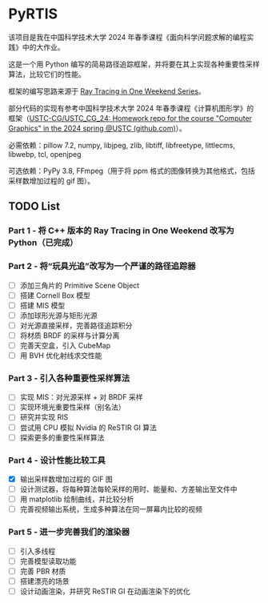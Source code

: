 # PyRTIS

该项目是我在中国科学技术大学 2024 年春季课程《面向科学问题求解的编程实践》中的大作业。

这是一个用 Python 编写的简易路径追踪框架，并将要在其上实现各种重要性采样算法，比较它们的性能。

框架的编写思路来源于 [Ray Tracing in One Weekend Series](https://raytracing.github.io/)。

部分代码的实现有参考中国科学技术大学 2024 年春季课程《计算机图形学》的框架（[USTC-CG/USTC_CG_24: Homework repo for the course "Computer Graphics" in the 2024 spring @USTC (github.com)](https://github.com/USTC-CG/USTC_CG_24)）。

必需依赖：pillow 7.2, numpy, libjpeg, zlib, libtiff, libfreetype, littlecms, libwebp, tcl, openjpeg

可选依赖：PyPy 3.8, FFmpeg（用于将 ppm 格式的图像转换为其他格式，包括采样数增加过程的 gif 图）。

## TODO List

### Part 1 - 将 C++ 版本的 Ray Tracing in One Weekend 改写为 Python（已完成）

### Part 2 - 将“玩具光追”改写为一个严谨的路径追踪器

- [ ] 添加三角片的 Primitive Scene Object
- [ ] 搭建 Cornell Box 模型
- [ ] 搭建 MIS 模型
- [ ] 添加球形光源与矩形光源
- [ ] 对光源直接采样，完善路径追踪积分
- [ ] 将材质 BRDF 的采样与计算分离
- [ ] 完善天空盒，引入 CubeMap
- [ ] 用 BVH 优化射线求交性能

### Part 3 - 引入各种重要性采样算法

- [ ] 实现 MIS：对光源采样 + 对 BRDF 采样
- [ ] 实现环境光重要性采样（别名法）
- [ ] 研究并实现 RIS
- [ ] 尝试用 CPU 模拟 Nvidia 的 ReSTIR GI 算法
- [ ] 探索更多的重要性采样算法

### Part 4 - 设计性能比较工具

- [x] 输出采样数增加过程的 GIF 图
- [ ] 设计测试器，将每种算法每轮采样的用时、能量和、方差输出至文件中
- [ ] 用 matplotlib 绘制曲线，并比较分析
- [ ] 完善视频输出系统，生成多种算法在同一屏幕内比较的视频

### Part 5 - 进一步完善我们的渲染器

- [ ] 引入多线程
- [ ] 完善模型读取功能
- [ ] 完善 PBR 材质
- [ ] 搭建漂亮的场景
- [ ] 设计动画渲染，并研究 ReSTIR GI 在动画渲染下的优化
